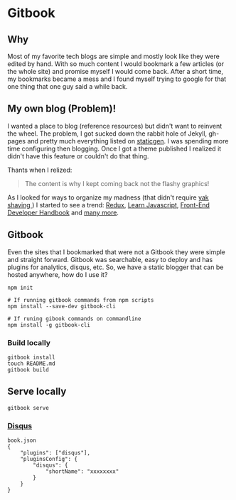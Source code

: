 # Gitbook

## Why 
Most of my favorite tech blogs are simple and mostly look like they were edited by hand. With so much content I would bookmark a few articles (or the whole site) and promise myself I would come back. After a short time, my bookmarks became a mess and I found myself trying to google for that one thing that one guy said a while back. 


## My own blog (Problem)!
I wanted a place to blog (reference resources) but didn't want to reinvent the wheel. The problem, I got sucked down the rabbit hole of Jekyll, gh-pages and pretty much everything listed on [staticgen](https://www.staticgen.com/). I was spending more time configuring then blogging. Once I got a theme published I realized it didn't have this feature or couldn't do that thing.

Thants when I relized: 

> The content is why I kept coming back not the flashy graphics! 


As I looked for ways to organize my madness (that didn't require [ yak shaving ](https://www.google.com/search?q=yak+shaving&oq=yak+shaving&aqs=chrome..69i57j0l5.2923j0j7&sourceid=chrome&ie=UTF-8)) I started to see a trend: [Redux](http://redux.js.org/), [Learn Javascript](https://gitbookio.gitbooks.io/javascript/content/), [Front-End Developer Handbook](https://www.frontendhandbook.com/) and [many more](https://www.gitbook.com/explore). 

## Gitbook
 
Even the sites that I bookmarked that were not a Gitbook they were simple and straight forward. Gitbook was searchable, easy to deploy and has plugins for analytics, disqus, etc. So, we have a static blogger that can be hosted anywhere, how do I use it?


```
npm init

# If running gitbook commands from npm scripts
npm install --save-dev gitbook-cli

# If runing gibook commands on commandline
npm install -g gitbook-cli
```

### Build locally

```
gitbook install
touch README.md
gitbook build
````
## Serve locally

```
gitbook serve
```

### [Disqus](https://plugins.gitbook.com/plugin/disqus)

```
book.json
{
    "plugins": ["disqus"],
    "pluginsConfig": {
        "disqus": {
            "shortName": "xxxxxxxx"
        }
    }
}
```
